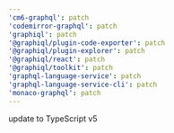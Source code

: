 ```yaml
---
'cm6-graphql': patch
'codemirror-graphql': patch
'graphiql': patch
'@graphiql/plugin-code-exporter': patch
'@graphiql/plugin-explorer': patch
'@graphiql/react': patch
'@graphiql/toolkit': patch
'graphql-language-service': patch
'graphql-language-service-cli': patch
'monaco-graphql': patch
---
```


update to TypeScript v5
